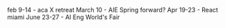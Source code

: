 
feb 9-14 - aca X retreat
March 10 - AIE Spring forward?
Apr 19-23 - React miami
June 23-27 - AI Eng World's Fair